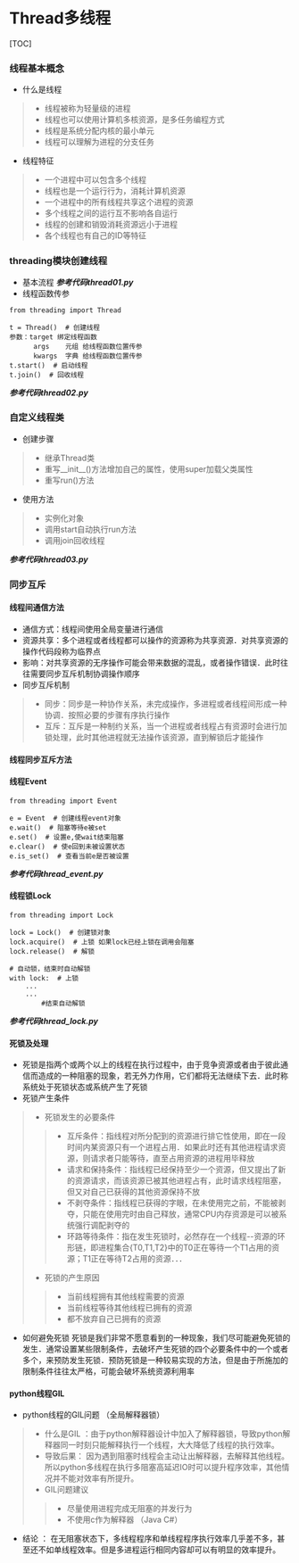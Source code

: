 Thread多线程
===

[TOC]

### 线程基本概念
* 什么是线程
>* 线程被称为轻量级的进程
>* 线程也可以使用计算机多核资源，是多任务编程方式
>* 线程是系统分配内核的最小单元
>* 线程可以理解为进程的分支任务

* 线程特征
>* 一个进程中可以包含多个线程
>* 线程也是一个运行行为，消耗计算机资源
>* 一个进程中的所有线程共享这个进程的资源
>* 多个线程之间的运行互不影响各自运行
>* 线程的创建和销毁消耗资源远小于进程
>* 各个线程也有自己的ID等特征

### threading模块创建线程
* 基本流程
***参考代码thread01.py***
* 线程函数传参
```
from threading import Thread

t = Thread()  # 创建线程
参数：target 绑定线程函数
	  args    元组 给线程函数位置传参
	  kwargs  字典 给线程函数位置传参
t.start()  # 启动线程
t.join()  # 回收线程
```
***参考代码thread02.py***
### 自定义线程类
* 创建步骤
>* 继承Thread类
>* 重写__init__()方法增加自己的属性，使用super加载父类属性
>* 重写run()方法

* 使用方法
>* 实例化对象
>* 调用start自动执行run方法
>* 调用join回收线程

***参考代码thread03.py***
### 同步互斥
#### 线程间通信方法
* 通信方式：线程间使用全局变量进行通信
* 资源共享：多个进程或者线程都可以操作的资源称为共享资源．对共享资源的操作代码段称为临界点
* 影响：对共享资源的无序操作可能会带来数据的混乱，或者操作错误．此时往往需要同步互斥机制协调操作顺序
* 同步互斥机制
>* 同步：同步是一种协作关系，未完成操作，多进程或者线程间形成一种协调．按照必要的步骤有序执行操作
>* 互斥：互斥是一种制约关系，当一个进程或者线程占有资源时会进行加锁处理，此时其他进程就无法操作该资源，直到解锁后才能操作
#### 线程同步互斥方法
#### 线程Event
```
from threading import Event

e = Event  # 创建线程event对象
e.wait()  # 阻塞等待e被set
e.set()  # 设置e,使wait结束阻塞
e.clear()  # 使e回到未被设置状态
e.is_set()  # 查看当前e是否被设置
```
***参考代码thread_event.py***
#### 线程锁Lock
```
from threading import Lock

lock = Lock()  # 创建锁对象
lock.acquire()  # 上锁 如果lock已经上锁在调用会阻塞
lock.release()  # 解锁

# 自动锁，结束时自动解锁
with lock:  # 上锁
	...
	...
		#结束自动解锁
```
***参考代码thread_lock.py***
#### 死锁及处理
* 死锁是指两个或两个以上的线程在执行过程中，由于竞争资源或者由于彼此通信而造成的一种阻塞的现象，若无外力作用，它们都将无法继续下去．此时称系统处于死锁状态或系统产生了死锁
* 死锁产生条件
>* 死锁发生的必要条件
>>* 互斥条件：指线程对所分配到的资源进行排它性使用，即在一段时间内某资源只有一个进程占用．如果此时还有其他进程请求资源，则请求者只能等待，直至占用资源的进程用毕释放
>>* 请求和保持条件：指线程已经保持至少一个资源，但又提出了新的资源请求，而该资源已被其他进程占有，此时请求线程阻塞，但又对自己已获得的其他资源保持不放
>>* 不剥夺条件：指线程已获得的字眼，在未使用完之前，不能被剥夺，只能在使用完时由自己释放，通常CPU内存资源是可以被系统强行调配剥夺的
>>* 环路等待条件：指在发生死锁时，必然存在一个线程--资源的环形链，即进程集合{T0,T1,T2}中的T0正在等待一个T1占用的资源；T1正在等待T2占用的资源．．．
>* 死锁的产生原因
>>* 当前线程拥有其他线程需要的资源
>>* 当前线程等待其他线程已拥有的资源
>>* 都不放弃自己已拥有的资源

* 如何避免死锁
死锁是我们非常不愿意看到的一种现象，我们尽可能避免死锁的发生．通常设置某些限制条件，去破坏产生死锁的四个必要条件中的一个或者多个，来预防发生死锁．预防死锁是一种较易实现的方法，但是由于所施加的限制条件往往太严格，可能会破坏系统资源利用率
#### python线程GIL
* python线程的GIL问题 （全局解释器锁）
>* 什么是GIL ：由于python解释器设计中加入了解释器锁，导致python解释器同一时刻只能解释执行一个线程，大大降低了线程的执行效率。
>* 导致后果： 因为遇到阻塞时线程会主动让出解释器，去解释其他线程。所以python多线程在执行多阻塞高延迟IO时可以提升程序效率，其他情况并不能对效率有所提升。
>* GIL问题建议
>>* 尽量使用进程完成无阻塞的并发行为
>>* 不使用c作为解释器 （Java  C#）

* 结论 ： 在无阻塞状态下，多线程程序和单线程程序执行效率几乎差不多，甚至还不如单线程效率。但是多进程运行相同内容却可以有明显的效率提升。
























